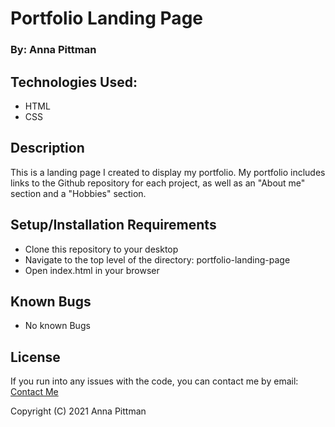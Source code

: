 # Portfolio Landing Page

### By: Anna Pittman

## Technologies Used:
* HTML
* CSS

## Description
This is a landing page I created to display my portfolio. My portfolio includes links to the Github repository for each project, as well as an "About me" section and a "Hobbies" section.

## Setup/Installation Requirements
* Clone this repository to your desktop
* Navigate to the top level of the directory: portfolio-landing-page
* Open index.html in your browser

## Known Bugs
* No known Bugs

## License
If you run into any issues with the code, you can contact me by email:
[Contact Me](mailto:annaepittman@gmail.com)

Copyright (C) 2021 Anna Pittman

